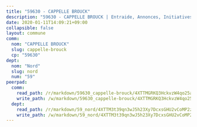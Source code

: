 ```yaml
---
title: "59630 - CAPPELLE BROUCK"
description: "59630 - CAPPELLE BROUCK | Entraide, Annonces, Initiatives"
date: 2020-01-11T14:09:21+09:00
collapsible: false
layout: commune
comm:
  nom: "CAPPELLE BROUCK"
  slug: cappelle-brouck
  cp: "59630"
dept:
  nom: "Nord"
  slug: nord
  num: "59"
peerpad:
  comm:
    read_path: /r/markdown/59630_cappelle-brouck/4XTTMGRKQ3HckvzW4qo25apAKk7pXWnZ1SbQ6Xe7XpkNDduQf
    write_path: /w/markdown/59630_cappelle-brouck/4XTTMGRKQ3HckvzW4qo25apAKk7pXWnZ1SbQ6Xe7XpkNDduQf-K3TgUapqaDHdu3uPJMfvurFaMCrGoT3cKhj5udvYGcoKRcwiUyCXinS77p4AjxAuf5sjj4XRbAdBSSFn2rd3N2aMRL8mxSZTBWzGH2MiVrPL56yjYQu69NgjXmSiBbkEMdNiH67m
  dept:
    read_path: /r/markdown/59_nord/4XTTM3t39qn3wJ5h23Xy7DcxsGHU2vCoMP2z3iS4TUn3TrtdJ
    write_path: /w/markdown/59_nord/4XTTM3t39qn3wJ5h23Xy7DcxsGHU2vCoMP2z3iS4TUn3TrtdJ-K3TgTuZGkuZqXfr6fpmH7pGsMT6ndvZQMyRDze5QBt7XScLWHoBi246kLoDKpTH2Yo4f3AFSSJqGc2ozvNww7qPLqsDjpvahxCbQ6F5znbfjp6kVgaDcTYc9LyhwSfYuCevnvZUQ
---
```


